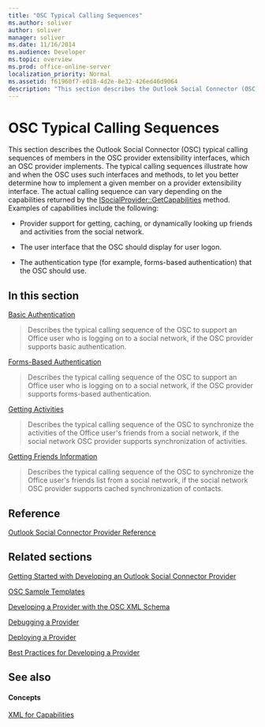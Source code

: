 ```yaml
---
title: "OSC Typical Calling Sequences"
ms.author: soliver
author: soliver
manager: soliver
ms.date: 11/16/2014
ms.audience: Developer
ms.topic: overview
ms.prod: office-online-server
localization_priority: Normal
ms.assetid: f61960f7-e018-4d2e-8e32-426ed46d9064
description: "This section describes the Outlook Social Connector (OSC) typical calling sequences of members in the OSC provider extensibility interfaces, which an OSC provider implements. The typical calling sequences illustrate how and when the OSC uses such interfaces and methods, to let you better determine how to implement a given member on a provider extensibility interface. The actual calling sequence can vary depending on the capabilities returned by the ISocialProvider::GetCapabilities method. Examples of capabilities include the following:"
---
```


# OSC Typical Calling Sequences

This section describes the Outlook Social Connector (OSC) typical calling sequences of members in the OSC provider extensibility interfaces, which an OSC provider implements. The typical calling sequences illustrate how and when the OSC uses such interfaces and methods, to let you better determine how to implement a given member on a provider extensibility interface. The actual calling sequence can vary depending on the capabilities returned by the [ISocialProvider::GetCapabilities](isocialprovider-getcapabilities.md) method. Examples of capabilities include the following: 
  
- Provider support for getting, caching, or dynamically looking up friends and activities from the social network.
    
- The user interface that the OSC should display for user logon.
    
- The authentication type (for example, forms-based authentication) that the OSC should use.
    
## In this section

[Basic Authentication](basic-authentication.md)
  
> Describes the typical calling sequence of the OSC to support an Office user who is logging on to a social network, if the OSC provider supports basic authentication.
    
[Forms-Based Authentication](forms-based-authentication.md)
  
> Describes the typical calling sequence of the OSC to support an Office user who is logging on to a social network, if the OSC provider supports forms-based authentication.
    
[Getting Activities](getting-activities.md)
  
> Describes the typical calling sequence of the OSC to synchronize the activities of the Office user's friends from a social network, if the social network OSC provider supports synchronization of activities.
    
[Getting Friends Information](getting-friends-information.md)
  
> Describes the typical calling sequence of the OSC to synchronize the Office user's friends list from a social network, if the social network OSC provider supports cached synchronization of contacts.
    
## Reference

[Outlook Social Connector Provider Reference](outlook-social-connector-provider-reference-0.md)
  
## Related sections

[Getting Started with Developing an Outlook Social Connector Provider](getting-started-with-developing-an-outlook-social-connector-provider.md)
  
[OSC Sample Templates](osc-sample-templates.md)
  
[Developing a Provider with the OSC XML Schema](developing-a-provider-with-the-osc-xml-schema.md)
  
[Debugging a Provider](debugging-a-provider.md)
  
[Deploying a Provider](deploying-a-provider.md)
  
[Best Practices for Developing a Provider](best-practices-for-developing-a-provider.md)
  
## See also

#### Concepts

[XML for Capabilities](xml-for-capabilities.md)

